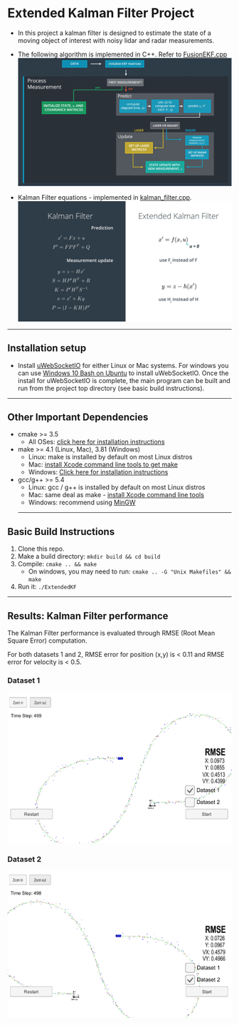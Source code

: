 # Extended Kalman Filter Project 
* In this project a kalman filter is designed to estimate the state of a moving object of interest with noisy lidar and radar measurements. 

* The following algorithm is implemented in C++. Refer to [FusionEKF.cpp](https://github.com/ashsiv/CarND-Extended-Kalman-Filter-Project/blob/master/src/FusionEKF.cpp)
![Image3](./output_images/Algorithm.PNG)

* Kalman Filter equations - implemented in [kalman_filter.cpp](https://github.com/ashsiv/CarND-Extended-Kalman-Filter-Project/blob/master/src/kalman_filter.cpp). 
![Image3](./output_images/equations.jpg)
---
## Installation setup

* Install [uWebSocketIO](https://github.com/uWebSockets/uWebSockets) for either Linux or Mac systems. For windows you can use [Windows 10 Bash on Ubuntu](https://www.howtogeek.com/249966/how-to-install-and-use-the-linux-bash-shell-on-windows-10/) to install uWebSocketIO. Once the install for uWebSocketIO is complete, the main program can be built and run from the project top directory (see basic build instructions).
---
## Other Important Dependencies

* cmake >= 3.5
  * All OSes: [click here for installation instructions](https://cmake.org/install/)
* make >= 4.1 (Linux, Mac), 3.81 (Windows)
  * Linux: make is installed by default on most Linux distros
  * Mac: [install Xcode command line tools to get make](https://developer.apple.com/xcode/features/)
  * Windows: [Click here for installation instructions](http://gnuwin32.sourceforge.net/packages/make.htm)
* gcc/g++ >= 5.4
  * Linux: gcc / g++ is installed by default on most Linux distros
  * Mac: same deal as make - [install Xcode command line tools](https://developer.apple.com/xcode/features/)
  * Windows: recommend using [MinGW](http://www.mingw.org/)
  ---
## Basic Build Instructions

1. Clone this repo.
2. Make a build directory: `mkdir build && cd build`
3. Compile: `cmake .. && make` 
   * On windows, you may need to run: `cmake .. -G "Unix Makefiles" && make`
4. Run it: `./ExtendedKF`
---
## Results: Kalman Filter performance

The Kalman Filter performance is evaluated through RMSE (Root Mean Square Error) computation.

For both datasets 1 and 2, RMSE error for position (x,y) is < 0.11 and RMSE error for velocity is < 0.5.

### Dataset 1
![Image1](./output_images/dataset1.PNG)

### Dataset 2
![Image2](./output_images/dataset2.PNG)
